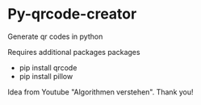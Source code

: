 # Py-qrcode-creator
Generate qr codes in python  

Requires additional packages packages  
- pip install qrcode  
- pip install pillow  

Idea from Youtube "Algorithmen verstehen". Thank you!
